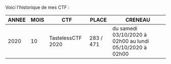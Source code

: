 Voici l'historique de mes CTF :

| ANNEE | MOIS | CTF               | PLACE     | CRENEAU                                                  |
|-------|------|-------------------|-----------|----------------------------------------------------------|
| 2020  | 10   | TastelessCTF 2020 | 283 / 471 | du samedi 03/10/2020 à 02h00 au lundi 05/10/2020 à 02h00 |
